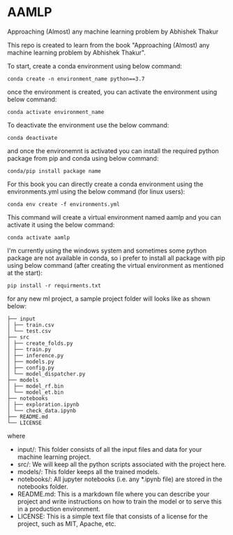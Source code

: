 # AAMLP
Approaching (Almost) any machine learning problem by Abhishek Thakur

This repo is created to learn from the book  "Approaching (Almost) any machine learning problem by Abhishek Thakur".

To start, create a conda environment using below command:
```
conda create -n environment_name python==3.7
```
once the environment is created, you can activate the environment using below command:
```
conda activate environment_name
```
To deactivate the environment use the below command:
```
conda deactivate
```

and once the environemnt is activated you can install the required python package from pip and conda using below command:
```
conda/pip install package name
```

For this book you can directly create a conda environment using the environments.yml using the below command (for linux users):
```
conda env create -f environments.yml
```
This command will create a virtual environment named aamlp and you can activate it using the below command:
```
conda activate aamlp
```

I'm currently using the windows system and sometimes some python package are not available in conda, so i prefer to install all package with pip using below command (after creating the virtual environment as mentioned at the start):
```
pip install -r requirments.txt
```

for any new ml project, a sample project folder will looks like as shown below:

```
├── input
│ ├── train.csv
│ └── test.csv
├── src
│ ├── create_folds.py
│ ├── train.py
│ ├── inference.py
│ ├── models.py
│ ├── config.py
│ └── model_dispatcher.py
├── models
│ ├── model_rf.bin
│ └── model_et.bin
├── notebooks
│ ├── exploration.ipynb
│ └── check_data.ipynb
├── README.md
└── LICENSE
```
where 
* input/: This folder consists of all the input files and data for your machine learning
project.
* src/: We will keep all the python scripts associated with the project here.
* models/: This folder keeps all the trained models.
* notebooks/: All jupyter notebooks (i.e. any *.ipynb file) are stored in the notebooks
folder.
* README.md: This is a markdown file where you can describe your project and
write instructions on how to train the model or to serve this in a production
environment.
* LICENSE: This is a simple text file that consists of a license for the project, such as
MIT, Apache, etc.

